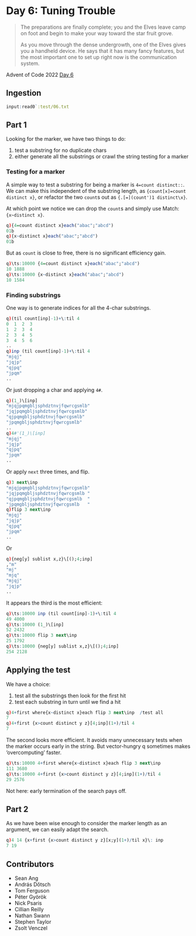 # Day 6: Tuning Trouble

> The preparations are finally complete; you and the Elves leave camp on foot and begin to make your way toward the star fruit grove.
> 
> As you move through the dense undergrowth, one of the Elves gives you a handheld device. He says that it has many fancy features, but the most important one to set up right now is the communication system.


Advent of Code 2022 [Day 6](https://adventofcode.com/2022/day/6)

## Ingestion

```q
input:read0`:test/06.txt
```

## Part 1

Looking for the marker, we have two things to do:

1.  test a substring for no duplicate chars
1.  either generate all the substrings or crawl the string testing for a marker

### Testing for a marker

A simple way to test a substring for being a marker is `4=count distinct::`.
We can make this independent of the substring length, as `{count[x]=count distinct x}`, or refactor the two `count`s out as `{.[=](count')1 distinct\x}`. 

At which point we notice we can drop the `count`s and simply use Match: `{x~distinct x}`.

```q
q){4=count distinct x}each("abac";"abcd")
01b
q){x~distinct x}each("abac";"abcd")
01b
```

But as `count` is close to free, there is no significant efficiency gain.

```q
q)\ts:10000 {4=count distinct x}each("abac";"abcd")
10 1888
q)\ts:10000 {x~distinct x}each("abac";"abcd")
10 1584
```

### Finding substrings

One way is to generate indices for all the 4-char substrings.

```q
q)(til count[inp]-1)+\:til 4
0  1  2  3
1  2  3  4
2  3  4  5
3  4  5  6
..
q)inp (til count[inp]-1)+\:til 4
"mjqj"
"jqjp"
"qjpq"
"jpqm"
..
```

Or just dropping a char and applying `4#`.

```q
q)(1_)\[inp]
"mjqjpqmgbljsphdztnvjfqwrcgsmlb"
"jqjpqmgbljsphdztnvjfqwrcgsmlb"
"qjpqmgbljsphdztnvjfqwrcgsmlb"
"jpqmgbljsphdztnvjfqwrcgsmlb"
..
q)4#'(1_)\[inp]
"mjqj"
"jqjp"
"qjpq"
"jpqm"
..
```

Or apply `next` three times, and flip.

```q
q)3 next\inp
"mjqjpqmgbljsphdztnvjfqwrcgsmlb"
"jqjpqmgbljsphdztnvjfqwrcgsmlb "
"qjpqmgbljsphdztnvjfqwrcgsmlb  "
"jpqmgbljsphdztnvjfqwrcgsmlb   "
q)flip 3 next\inp
"mjqj"
"jqjp"
"qjpq"
"jpqm"
..
```

Or

```q
q){neg[y] sublist x,z}\[();4;inp]
,"m"
"mj"
"mjq"
"mjqj"
"jqjp"
..
```

It appears the third is the most efficient:

```q
q)\ts:10000 inp (til count[inp]-1)+\:til 4
49 4000
q)\ts:10000 (1_)\[inp]
52 2432
q)\ts:10000 flip 3 next\inp
25 1792
q)\ts:10000 {neg[y] sublist x,z}\[();4;inp]
254 2128
```


## Applying the test

We have a choice: 

1.  test all the substrings then look for the first hit
1.  test each substring in turn until we find a hit

```q
q)4+first where{x~distinct x}each flip 3 next\inp  /test all
7
q)4+first {x>count distinct y z}[4;inp](1+)/til 4
7
```

The second looks more efficient. It avoids many unnecessary tests when the marker occurs early in the string. 
But vector-hungry q sometimes makes ‘overcomputing’ faster.

```q
q)\ts:10000 4+first where{x~distinct x}each flip 3 next\inp
111 3680
q)\ts:10000 4+first {x>count distinct y z}[4;inp](1+)/til 4
29 2576
```

Not here: early termination of the search pays off.

## Part 2

As we have been wise enough to consider the marker length as an argument, we can easily adapt the search.

```q
q)4 14 {x+first {x>count distinct y z}[x;y](1+)/til x}\: inp
7 19
```

## Contributors

* Sean Ang
* András Dőtsch
* Tom Ferguson 
* Péter Györök
* Nick Psaris
* Cillian Reilly
* Nathan Swann
* Stephen Taylor
* Zsolt Venczel

